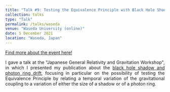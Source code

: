 ```yaml
---
title: "Talk #9: Testing the Equivalence Principle with Black Hole Shadows and Photon Rings"
collection: talks
type: "Talk"
permalink: /talks/waseda
venue: "Waseda University (online)"
date: 5 December 2021
location: "Waseda, Japan"
---
```


<style>
body {
text-align: justify}
</style>

[Find more about the event here!](https://www.tsujikawa.phys.waseda.ac.jp/jgrg30/)

I gave a talk at the "Japanese General Relativity and Gravitation Workshop", in which I presented my publication about the [black hole shadow and photon ring drift](/publications/BHDrifts), focusing in particular on the possibility of testing the Equivalence Principle by relating a temporal variation of the gravitational coupling to a variation of either the size of a  shadow or of a photon ring. 

